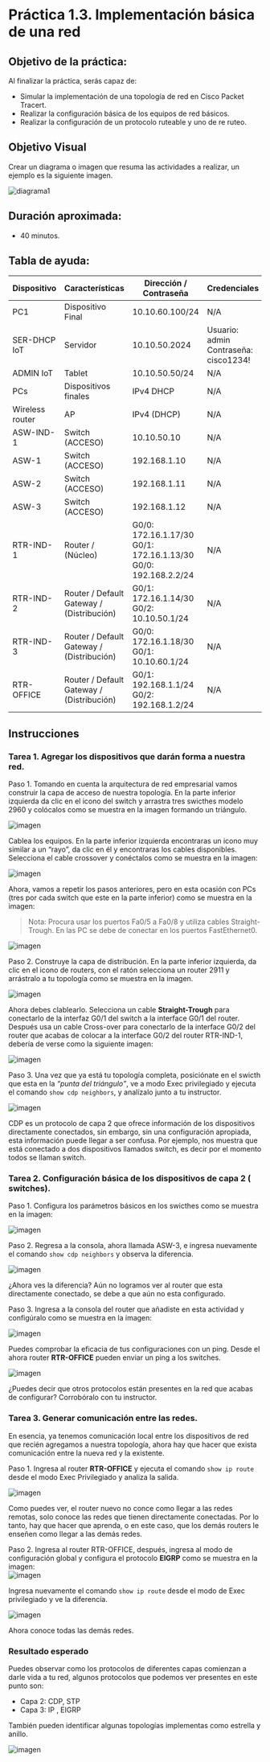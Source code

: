 # Práctica 1.3. Implementación básica de una red

## Objetivo de la práctica:
Al finalizar la práctica, serás capaz de:
- Simular la implementación de una topología de red en Cisco Packet Tracert.  
- Realizar la configuración básica de los equipos de red básicos.  
- Realizar la configuración de un protocolo ruteable y uno de re ruteo.  

## Objetivo Visual 
Crear un diagrama o imagen que resuma las actividades a realizar, un ejemplo es la siguiente imagen. 

![diagrama1](../Imagenes/Práctica3/3_1.png)

## Duración aproximada:
- 40 minutos.

## Tabla de ayuda:

| Dispositivo      | Características                            | Dirección / Contraseña                                                              | Credenciales                                |
|------------------|---------------------------------------------|--------------------------------------------------------------------------------------|---------------------------------------------|
| PC1              | Dispositivo Final                          | 10.10.60.100/24                                                                      | N/A                                         |
| SER-DHCP IoT     | Servidor                                   | 10.10.50.2024                                                                        | Usuario: admin<br>Contraseña: cisco1234!    |
| ADMIN IoT        | Tablet                                     | 10.10.50.50/24                                                                       | N/A                                         |
| PCs              | Dispositivos finales                       | IPv4 DHCP                                                                            | N/A                                         |
| Wireless router  | AP                                         | IPv4 (DHCP)                                                                          | N/A                                         |
| ASW-IND-1        | Switch (ACCESO)                            | 10.10.50.10                                                                          | N/A                                         |
| ASW-1            | Switch (ACCESO)                            | 192.168.1.10                                                                         | N/A                                         |
| ASW-2            | Switch (ACCESO)                            | 192.168.1.11                                                                         | N/A                                         |
| ASW-3            | Switch (ACCESO)                            | 192.168.1.12                                                                         | N/A                                         |
| RTR-IND-1        | Router / (Núcleo)                          | G0/0: 172.16.1.17/30<br>G0/1: 172.16.1.13/30<br>G0/0: 192.168.2.2/24                 | N/A                                         |
| RTR-IND-2        | Router / Default Gateway / (Distribución) | G0/1: 172.16.1.14/30<br>G0/2: 10.10.50.1/24                                          | N/A                                         |
| RTR-IND-3        | Router / Default Gateway / (Distribución) | G0/0: 172.16.1.18/30<br>G0/1: 10.10.60.1/24                                          | N/A                                         |
| RTR-OFFICE       | Router / Default Gateway / (Distribución) | G0/1: 192.168.1.1/24<br>G0/2: 192.168.1.2/24                                         | N/A                                         |


## Instrucciones 

### Tarea 1. Agregar los dispositivos que darán forma a nuestra red. 

Paso 1. Tomando en cuenta la arquitectura de red empresarial vamos construir la capa de acceso de nuestra topología. En la parte inferior izquierda da clic en el icono del switch y arrastra tres swicthes modelo 2960 y colócalos como se muestra en la imagen formando un triángulo.  

![imagen](../Imagenes/Práctica3/3_2.png)

Cablea los equipos. 
En la parte inferior izquierda encontraras un icono muy similar a un “rayo”, da clic en él y encontraras los cables disponibles. Selecciona el cable crossover y conéctalos como se muestra en la imagen:  

![imagen](../Imagenes/Práctica3/3_3.png)

Ahora, vamos a repetir los pasos anteriores, pero en esta ocasión con PCs (tres por cada switch que este en la parte inferior) como se muestra en la imagen:  

> Nota: Procura usar los puertos Fa0/5 a Fa0/8 y utiliza cables Straight-Trough. En las PC se debe de conectar en los puertos FastEthernet0.

![imagen](../Imagenes/Práctica3/3_4.png)

Paso 2. Construye la capa de distribución. 
En la parte inferior izquierda, da clic en el icono de routers, con el ratón selecciona un router 2911 y arrástralo a tu topología como se muestra en la imagen. 

![imagen](../Imagenes/Práctica3/3_5.png)

Ahora debes clablearlo. Selecciona un cable **Straight-Trough** para conectarlo de la interfaz G0/1 del switch a la interface G0/1 del router. Después usa un cable Cross-over para conectarlo de la interface G0/2 del router que acabas de colocar a la interface G0/2 del router RTR-IND-1, debería de verse como la siguiente imagen:  

![imagen](../Imagenes/Práctica3/3_6.png)

Paso 3. Una vez que ya está tu topología completa, posiciónate en el swicth que esta en la *“punta del triángulo”*, ve a modo Exec privilegiado y ejecuta el comando `show cdp neighbors`, y analízalo junto a tu instructor.  

![imagen](../Imagenes/Práctica3/3_7.png)

CDP es un protocolo de capa 2 que ofrece información de los dispositivos directamente conectados, sin embargo, sin una configuración apropiada, esta información puede llegar a ser confusa. Por ejemplo, nos muestra que está conectado a dos dispositivos llamados switch, es decir por el momento todos se llaman switch. 

### Tarea 2. Configuración básica de los dispositivos de capa 2 ( switches). 

Paso 1. Configura los parámetros básicos en los swicthes como se muestra en la imagen:  

![imagen](../Imagenes/Práctica3/3_8.png)

Paso 2. Regresa a la consola, ahora llamada ASW-3, e ingresa nuevamente el comando `show cdp neighbors` y observa la diferencia.  

![imagen](../Imagenes/Práctica3/3_9.png)

¿Ahora ves la diferencia? 
Aún no logramos ver al router que esta directamente conectado, se debe a que aún no esta configurado. 

Paso 3. Ingresa a la consola del router que añadiste en esta actividad y configúralo como se muestra en la imagen: 

![imagen](../Imagenes/Práctica3/3_10.png)

Puedes comprobar la eficacia de tus configuraciones con un ping. Desde el ahora router **RTR-OFFICE** pueden enviar un ping a los switches.

![imagen](../Imagenes/Práctica3/3_11.png)

¿Puedes decir que otros protocolos están presentes en la red que acabas de configurar? Corrobóralo con tu instructor.  

 
### Tarea 3. Generar comunicación entre las redes.

En esencia, ya tenemos comunicación local entre los dispositivos de red que recién agregamos a nuestra topología, ahora hay que hacer que exista comunicación entre la nueva red y la existente. 

Paso 1. Ingresa al router **RTR-OFFICE** y ejecuta el comando `show ip route` desde el modo Exec Privilegiado y analiza la salida.  

![imagen](../Imagenes/Práctica3/3_12.png)

Como puedes ver, el router nuevo no conce como llegar a las redes remotas, solo conoce las redes que tienen directamente conectadas. Por lo tanto, hay que hacer que aprenda, o en este caso, que los demás routers le enseñen como llegar a las demás redes. 

Paso 2. Ingresa al router RTR-OFFICE, después, ingresa al modo de configuración global y configura el protocolo **EIGRP** como se muestra en la imagen:  
![imagen](../Imagenes/Práctica3/3_13.png)

Ingresa nuevamente el comando `show ip route` desde el modo de Exec privilegiado y ve la diferencia.  

![imagen](../Imagenes/Práctica3/3_14.png)

Ahora conoce todas las demás redes.  

### Resultado esperado 

Puedes observar como los protocolos de diferentes capas comienzan a darle vida a tu red, algunos protocolos que podemos ver presentes en este punto son:  

- Capa 2: CDP,  STP 
- Capa 3: IP , EIGRP 

También pueden identificar algunas topologías implementas como estrella y anillo.  

![imagen](../Imagenes/Práctica3/3_15.png)
